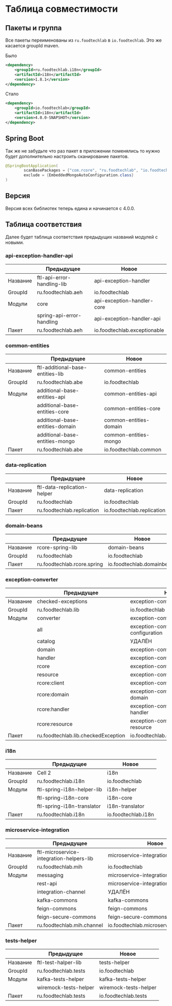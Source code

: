 # Таблица совместимости

## Пакеты и группа

Все пакеты переименованы из `ru.foodtechlab` в `io.foodtechlab`. Это же касается groupId maven.

Было
```xml
<dependency>
    <groupId>ru.foodtechlab.i18n</groupId>
    <artifactId>i18n</artifactId>
    <version>1.8.1</version>
</dependency>
```

Стало
```xml
<dependency>
    <groupId>io.foodtechlab</groupId>
    <artifactId>i18n</artifactId>
    <version>4.0.0-SNAPSHOT</version>
</dependency>
```

## Spring Boot

Так же не забудьте что раз пакет в приложении поменялись то нужно будет дополнительно настроить 
сканирование пакетов.
```java
@SpringBootApplication(
        scanBasePackages = {"com.rcore", "ru.foodtechlab", "io.foodtechlab"},
        exclude = {EmbeddedMongoAutoConfiguration.class}
)
```

## Версия

Версия всех библиотек теперь едина и начинается с 4.0.0.

## Таблица соответствия

Далее будет таблица соответствия предыдущих названий модулей с новыми.

### api-exception-handler-api

|          | Предыдущее                 | Новое                        |
|----------|----------------------------|------------------------------|
| Название | ftl-api-error-handling-lib | api-exception-handler        |
| GroupId  | ru.foodtechlab.aeh         | io.foodtechlab               |
| Модули   | core                       | api-exception-handler-core   |
|          | spring-api-error-handling  | api-exception-handler-api    |
| Пакет    | ru.foodtechlab.aeh         | io.foodtechlab.exceptionable |

### common-entities

|          | Предыдущее                       | Новое                  |
|----------|----------------------------------|------------------------|
| Название | ftl-additional-base-entities-lib | common-entities        |
| GroupId  | ru.foodtechlab.abe               | io.foodtechlab         |
| Модули   | additional-base-entities-api     | common-entities-api    |
|          | additional-base-entities-core    | common-entities-core   |
|          | additional-base-entities-domain  | common-entities-domain |
|          | additional-base-entities-mongo   | common-entities-mongo  |
| Пакет    | ru.foodtechlab.abe               | io.foodtechlab.common  |

### data-replication

|          | Предыдущее                  | Новое                      |
|----------|-----------------------------|----------------------------|
| Название | ftl-data-replication-helper | data-replication           |
| GroupId  | ru.foodtechlab              | io.foodtechlab             |
| Пакет    | ru.foodtechlab.replication  | io.foodtechlab.replication |

### domain-beans

|          | Предыдущее                  | Новое                      |
|----------|-----------------------------|----------------------------|
| Название | rcore-spring-lib            | domain-beans               |
| GroupId  | ru.foodtechlab              | io.foodtechlab             |
| Пакет    | ru.foodtechlab.rcore.spring | io.foodtechlab.domainbeans |

### exception-converter

|          | Предыдущее                          | Новое                              |
|----------|-------------------------------------|------------------------------------|
| Название | checked-exceptions                  | exception-converter                |
| GroupId  | ru.foodtechlab.lib                  | io.foodtechlab                     |
| Модули   | converter                           | exception-converter-core           |
|          | all                                 | exception-converter-configuration  |
|          | catalog                             | УДАЛЁН                             |
|          | domain                              | exception-converter-domain         |
|          | handler                             | exception-converter-handler        |
|          | rcore                               | exception-converter-rcore          |
|          | resource                            | exception-converter-resource       |
|          | rcore:client                        | exception-converter-rcore-client   |
|          | rcore:domain                        | exception-converter-rcore-domain   |
|          | rcore:handler                       | exception-converter-rcore-handler  |
|          | rcore:resource                      | exception-converter-rcore-resource |
| Пакет    | ru.foodtechlab.lib.checkedException | io.foodtechlab.exception.converter |

### i18n

|          | Предыдущее                 | Новое               |
|----------|----------------------------|---------------------|
| Название | Cell 2                     | i18n                |
| GroupId  | ru.foodtechlab.i18n        | io.foodtechlab      |
| Модули   | ftl-spring-i18n-helper-lib | i18n-helper         |
|          | ftl-spring-i18n-core       | i18n-core           |
|          | ftl-spring-i18n-translator | i18n-translator     |
| Пакет    | ru.foodtechlab.i18n        | io.foodtechlab.i18n |

### microservice-integration

|          | Предыдущее                               | Новое                                   |
|----------|------------------------------------------|-----------------------------------------|
| Название | ftl-microservice-integration-helpers-lib | microservice-integration                |
| GroupId  | ru.foodtechlab.mih                       | io.foodtechlab                          |
| Модули   | messaging                                | microservice-integration-messaging      |
|          | rest-api                                 | microservice-integration-rest-api       |
|          | integration-channel                      | УДАЛЁН                                  |
|          | kafka-commons                            | kafka-commons                           |
|          | feign-commons                            | feign-commons                           |
|          | feign-secure-commons                     | feign-secure-commons                    |
| Пакет    | ru.foodtechlab.mih.channel               | io.foodtechlab.microservice.integration |

### tests-helper

|          | Предыдущее            | Новое                 |
|----------|-----------------------|-----------------------|
| Название | ftl-test-halper-lib   | tests-helper          |
| GroupId  | ru.foodtechlab.tests  | io.foodtechlab        |
| Модули   | kafka-tests-helper    | kafka-tests-helper    |
|          | wiremock-tests-helper | wiremock-tests-helper |
| Пакет    | ru.foodtechlab.tests  | io.foodtechlab.tests  |
